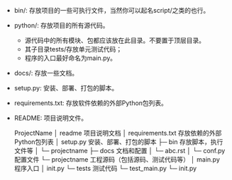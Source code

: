 - bin/: 存放项目的一些可执行文件，当然你可以起名script/之类的也行。
- python/: 存放项目的所有源代码。
    - 源代码中的所有模块、包都应该放在此目录。不要置于顶层目录。
    - 其子目录tests/存放单元测试代码； 
    - 程序的入口最好命名为main.py。
- docs/: 存放一些文档。
- setup.py: 安装、部署、打包的脚本。
- requirements.txt: 存放软件依赖的外部Python包列表。
- README: 项目说明文件。


    ProjectName
    │ readme 项目说明文档
    │ requirements.txt 存放依赖的外部Python包列表
    │ setup.py 安装、部署、打包的脚本
    ├─ bin 存放脚本，执行文件等
    │ └─ projectname
    ├─ docs 文档和配置
    │ └─ abc.rst
    │ └─ conf.py 配置文件
    └─ projectname 工程源码（包括源码、测试代码等）
    │ main.py 程序入口
    │ init.py
    └─ tests 测试代码
    └─ test_main.py
    └─ init.py
